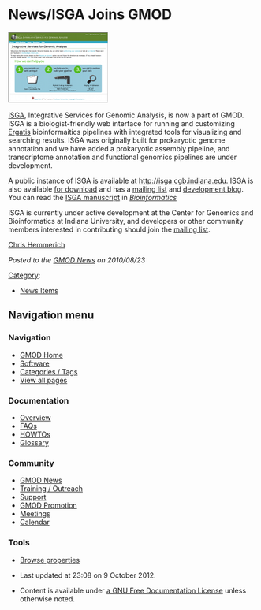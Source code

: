 



<span id="top"></span>




# <span dir="auto">News/ISGA Joins GMOD</span>











[<img src="https://raw.githubusercontent.com/GMOD/gmod.github.io/main/mediawiki/images/5/52/ISGAHomePageThumb.png" width="202"
height="143" alt="ISGA" />](../ISGA "ISGA")



[ISGA](../ISGA "ISGA"), Integrative Services for Genomic Analysis, is
now a part of GMOD. ISGA is a biologist-friendly web interface for
running and customizing
<a href="../Ergatis" class="mw-redirect" title="Ergatis">Ergatis</a>
bioinformaitics pipelines with integrated tools for visualizing and
searching results. ISGA was originally built for prokaryotic genome
annotation and we have added a prokaryotic assembly pipeline, and
transcriptome annotation and functional genomics pipelines are under
development.

A public instance of ISGA is available at
<a href="http://isga.cgb.indiana.edu" class="external free"
rel="nofollow">http://isga.cgb.indiana.edu</a>. ISGA is also available
<a href="http://cgb.indiana.edu/downloads/6" class="external text"
rel="nofollow">for download</a> and has a
<a href="http://sourceforge.net/mail/?group_id=295836"
class="external text" rel="nofollow">mailing list</a> and
<a href="http://wiki.cgb.indiana.edu/display/brp/Development+Blog"
class="external text" rel="nofollow">development blog</a>. You can read
the <a
href="http://bioinformatics.oxfordjournals.org/cgi/content/abstract/26/8/1122"
class="external text" rel="nofollow">ISGA manuscript</a> in
*<a href="http://bioinformatics.oxfordjournals.org/"
class="external text" rel="nofollow">Bioinformatics</a>*

ISGA is currently under active development at the Center for Genomics
and Bioinformatics at Indiana University, and developers or other
community members interested in contributing should join the
<a href="http://sourceforge.net/mail/?group_id=295836"
class="external text" rel="nofollow">mailing list</a>.

[Chris Hemmerich](../User%3AChemmeri "User%3AChemmeri")

  



*Posted to the [GMOD News](../GMOD_News "GMOD News") on 2010/08/23*






[Category](../Special%3ACategories "Special%3ACategories"):

- [News Items](../Category%3ANews_Items "Category%3ANews Items")






## Navigation menu







<a href="../Main_Page"
style="background-image: url(../../images/GMOD-cogs.png);"
title="Visit the main page"></a>


### Navigation



- <span id="n-GMOD-Home">[GMOD Home](../Main_Page)</span>
- <span id="n-Software">[Software](../GMOD_Components)</span>
- <span id="n-Categories-.2F-Tags">[Categories /
  Tags](../Categories)</span>
- <span id="n-View-all-pages">[View all
  pages](../Special:AllPages)</span>




### Documentation



- <span id="n-Overview">[Overview](../Overview)</span>
- <span id="n-FAQs">[FAQs](../Category%3AFAQ)</span>
- <span id="n-HOWTOs">[HOWTOs](../Category%3AHOWTO)</span>
- <span id="n-Glossary">[Glossary](../Glossary)</span>




### Community



- <span id="n-GMOD-News">[GMOD News](../GMOD_News)</span>
- <span id="n-Training-.2F-Outreach">[Training /
  Outreach](../Training_and_Outreach)</span>
- <span id="n-Support">[Support](../Support)</span>
- <span id="n-GMOD-Promotion">[GMOD Promotion](../GMOD_Promotion)</span>
- <span id="n-Meetings">[Meetings](../Meetings)</span>
- <span id="n-Calendar">[Calendar](../Calendar)</span>




### Tools

- <span id="t-smwbrowselink"><a href="../Special%253ABrowse/News-2FISGA_Joins_GMOD"
  rel="smw-browse">Browse properties</a></span>



- <span id="footer-info-lastmod">Last updated at 23:08 on 9 October
  2012.</span>
<!-- - <span id="footer-info-viewcount">6,882 page views.</span> -->
- <span id="footer-info-copyright">Content is available under
  <a href="http://www.gnu.org/licenses/fdl-1.3.html" class="external"
  rel="nofollow">a GNU Free Documentation License</a> unless otherwise
  noted.</span>

<!-- -->



<!-- -->




